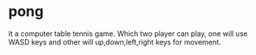 # pong
It a computer table tennis game. Which two player can play, one will use WASD keys and other will up,down,left,right keys for movement.
